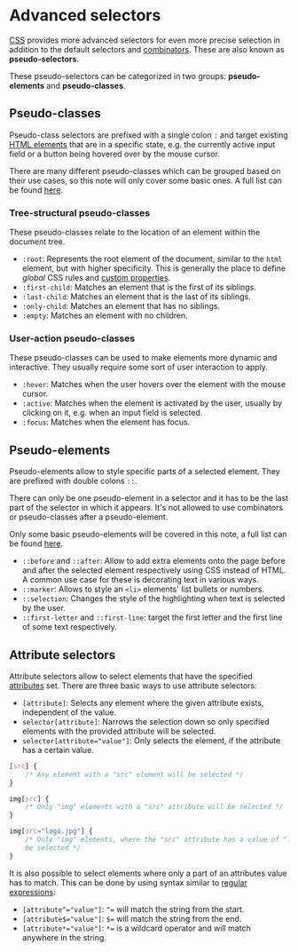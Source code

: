 # Advanced selectors

[CSS](css.md) provides more advanced selectors for even more precise selection in addition to the default selectors and [combinators](css_combinators.md). These are also known as **pseudo-selectors**.

These pseudo-selectors can be categorized in two groups: **pseudo-elements** and **pseudo-classes**.

## Pseudo-classes

Pseudo-class selectors are prefixed with a single colon `:` and target existing [HTML elements](../html/html_elements_tags.md) that are in a specific state, e.g. the currently active input field or a button being hovered over by the mouse cursor.

There are many different pseudo-classes which can be grouped based on their use cases, so this note will only cover some basic ones. A full list can be found [here](https://developer.mozilla.org/en-US/docs/Web/CSS/Pseudo-classes).

### Tree-structural pseudo-classes

These pseudo-classes relate to the location of an element within the document tree.

- `:root`: Represents the root element of the document, similar to the `html` element, but with higher specificity. This is generally the place to define *global* CSS rules and [custom properties](css_custom_properties.md).
- `:first-child`: Matches an element that is the first of its siblings.
- `:last-child`: Matches an element that is the last of its siblings.
- `:only-child`: Matches an element that has no siblings.
- `:empty`: Matches an element with no children.

### User-action pseudo-classes

These pseudo-classes can be used to make elements more dynamic and interactive. They usually require some sort of user interaction to apply.

- `:hover`: Matches when the user hovers over the element with the mouse cursor.
- `:active`: Matches when the element is activated by the user, usually by clicking on it, e.g. when an input field is selected.
- `:focus`: Matches when the element has focus.

## Pseudo-elements

Pseudo-elements allow to style specific parts of a selected element. They are prefixed with double colons `::`.

There can only be one pseudo-element in a selector and it has to be the last part of the selector in which it appears. It's not allowed to use combinators or pseudo-classes after a pseudo-element.

Only some basic pseudo-elements will be covered in this note, a full list can be found [here](https://developer.mozilla.org/en-US/docs/Web/CSS/Pseudo-elements).

- `::before` and `::after`: Allow to add extra elements onto the page before and after the selected element respectively using CSS instead of HTML. A common use case for these is decorating text in various ways.
- `::marker`: Allows to style an `<li>` elements' list bullets or numbers.
- `::selection`: Changes the style of the highlighting when text is selected by the user.
- `::first-letter` and `::first-line`: target the first letter and the first line of some text respectively.

## Attribute selectors

Attribute selectors allow to select elements that have the specified [attributes](../html/html_attributes.md) set. There are three basic ways to use attribute selectors:

- `[attribute]`: Selects any element where the given attribute exists, independent of the value.
- `selector[attribute]`: Narrows the selection down so only specified elements with the provided attribute will be selected.
- `selector[attribute="value"]`: Only selects the element, if the attribute has a certain value.

```css
[src] {
	/* Any element with a "src" element will be selected */
}

img[src] {
	/* Only "img" elements with a "src" attribute will be selected */
}

img[src="logo.jpg"] {
	/* Only "img" elements, where the "src" attribute has a value of "logo.jpg", will
	be selected */
}
```

It is also possible to select elements where only a part of an attributes value has to match. This can be done by using syntax similar to [regular expressions](https://developer.mozilla.org/en-US/docs/Web/JavaScript/Guide/Regular_Expressions):

- `[attribute^="value"]`: `^=` will match the string from the start.
- `[attribute$="value"]`: `$=` will match the string from the end.
- `[attribute*="value"]`: `*=` is a wildcard operator and will match anywhere in the string.